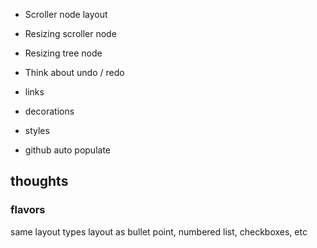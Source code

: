 - Scroller node layout
- Resizing scroller node
- Resizing tree node

- Think about undo / redo

- links
- decorations

- styles

- github auto populate


## thoughts

### flavors
same layout types layout as bullet point, numbered list, checkboxes, etc